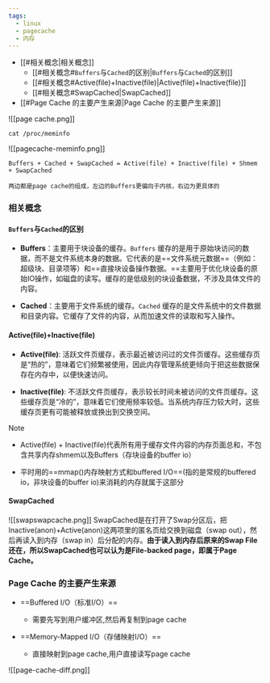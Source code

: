 ```yaml
---
tags:
  - linux
  - pagecache
  - 内存
---
```

- [[#相关概念|相关概念]]
	- [[#相关概念#`Buffers`与`Cached`的区别|`Buffers`与`Cached`的区别]]
	- [[#相关概念#Active(file)+Inactive(file)|Active(file)+Inactive(file)]]
	- [[#相关概念#SwapCached|SwapCached]]
- [[#Page Cache 的主要产生来源|Page Cache 的主要产生来源]]

![[page cache.png]]
```
cat /proc/meminfo
```
![[pagecache-meminfo.png]]

```
Buffers + Cached + SwapCached = Active(file) + Inactive(file) + Shmem + SwapCached
```
	两边都是page cache的组成，左边的Buffers更偏向于内核，右边为更具体的

### 相关概念
#### `Buffers`与`Cached`的区别

- **Buffers**：主要用于块设备的缓存。`Buffers` 缓存的是用于原始块访问的数据，而不是文件系统本身的数据。它代表的是==文件系统元数据==（例如：超级块、目录项等）和==直接块设备操作数据。==主要用于优化块设备的原始IO操作，如磁盘的读写。缓存的是低级别的块设备数据，不涉及具体文件的内容。
    
- **Cached**：主要用于文件系统的缓存。`Cached` 缓存的是文件系统中的文件数据和目录内容。它缓存了文件的内容，从而加速文件的读取和写入操作。

#### Active(file)+Inactive(file)

- **Active(file)**: 活跃文件页缓存，表示最近被访问过的文件页缓存。这些缓存页是“热的”，意味着它们频繁被使用，因此内存管理系统更倾向于把这些数据保存在内存中，以便快速访问。
    
- **Inactive(file)**: 不活跃文件页缓存，表示较长时间未被访问的文件页缓存。这些缓存页是“冷的”，意味着它们使用频率较低。当系统内存压力较大时，这些缓存页更有可能被释放或换出到交换空间。

> [!NOTE]
> - Active(file) + Inactive(file)代表所有用于缓存文件内容的内存页面总和，不包含共享内存shmem以及Buffers（存块设备的buffer io）
>   
> - 平时用的==mmap()内存映射方式和buffered I/O==(指的是常规的buffered io，非块设备的buffer io)来消耗的内存就属于这部分

#### SwapCached
![[swapswapcache.png]]
	SwapCached是在打开了Swap分区后，把Inactive(anon)+Active(anon)这两项里的匿名页给交换到磁盘（swap out），然后再读入到内存（swap in）后分配的内存。**由于读入到内存后原来的Swap File还在，所以SwapCached也可以认为是File-backed page，即属于Page Cache。**

### Page Cache 的主要产生来源

- ==Buffered I/O（标准I/O）==
	- 需要先写到用户缓冲区,然后再复制到page cache
  
- ==Memory-Mapped I/O（存储映射I/O）==
	- 直接映射到page cache,用户直接读写page cache

![[page-cache-diff.png]]


